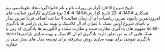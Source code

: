 گزارش روزانه
نام و نام خانوادگی:سجاد طهماسبی
تیم:i_drill
تاریخ شروع همکاری:1404-4-22
تاریخ گزارش:1404-4-24
نوع همکاری:کاراموز
فعالیت های امروز:تمرین پایتون
تمرین ریاضیات ام ال
زمان فعالیت:4 ساعت 
اهداف فردا:تمرین پنداز و نامپای
شروع اولین تسک با عنوان ام ال کلاسیک و بهینه سازی پارامتر ها 
یادگیری مفهوم های یادگیری نظارت شده و نظارت نشده و الگوریتم ها
یادگیری کد زنی با scikit-learn
تسک هایی که به من تعلق دارند:یادگیری ام ال کلاسیک و بهینه سازی پارامترها
یادگیری تقویتی برای بهینه سازی
روش پیشرفته برای توسعه مدل های پیش بینی در حفاری